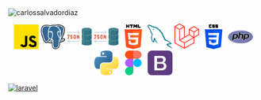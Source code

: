 
<img align="center" src="https://github-readme-stats.vercel.app/api/top-langs?username=carlossalvadordiaz&show_icons=true&locale=en&layout=compact" alt="carlossalvadordiaz" />

<p align="center">
<a href="https://" target="_blank"><img src="js.png" width="50"></a>
<a href="https://" target="_blank"><img src="postgre.png" width="50"></a>
<a href="https://" target="_blank"><img src="json.png" width="50"></a>
<a href="https://" target="_blank"><img src="json.png" width="50"></a>
<a href="https://" target="_blank"><img src="html-5.png" width="50"></a>
<a href="https://" target="_blank"><img src="mysql.png" width="50"></a>
<a href="https://" target="_blank"><img src="laravel.png" width="50"></a>
<a href="https://" target="_blank"><img src="css-3.png" width="50"></a>
<a href="https://" target="_blank"><img src="php.png" width="50"></a>
<a href="https://" target="_blank"><img src="piton.png" width="50"></a>
<a href="https://" target="_blank"><img src="figma.png" width="50"></a>
<a href="https://" target="_blank"><img src="oreja.png" width="50"></a>


</p>


[![laravel](https://upload.wikimedia.org/wikipedia/commons/9/9a/Laravel.svg)](https://laravel.com/docs/9.x)

<!-- [![js](js.png)](https://laravel.com/docs/9.x) -->
<!-- 

[![css](https://cdn.icon-icons.com/icons2/2107/PNG/512/file_type_css_icon_130661.png)](https://laravel.com/docs/9.x)

[![mysql](https://e7.pngegg.com/pngimages/122/944/png-clipart-mysql-mysql.png)](https://laravel.com/docs/9.x)
[![python](https://w7.pngwing.com/pngs/621/411/png-transparent-computer-icons-python-anaconda-anaconda-angle-other-animals.png)](https://laravel.com/docs/9.x) -->
